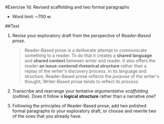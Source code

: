 #Exercise 1d: Revised scaffolding and two formal paragraphs

- Word limit: ~700 w.

##Text

1. Revise your exploratory draft from the perspective of _Reader-Based prose_.

	> Reader-Based prose is a deliberate attempt to communicate something to a reader. To do that it creates a __shared language__ and __shared context__ between writer and reader. It also offers the reader __an issue-centered rhetorical structure__ rather than a replay of the writer's discovery process. In its language and structure, Reader-Based prose reflects the _purpose_ of the writer's thought; Writer-Based prose tends to reflect its _process_.

2. Transcribe and rearrange your tentative _argumentative scaffolding_ (outline). Does it follow a __logical structure__ rather than a narrative one?

3. Following the principles of Reader-Based prose, add two polished formal paragraphs to your exploratory draft, or choose and rewrite two of the ones that you already have.